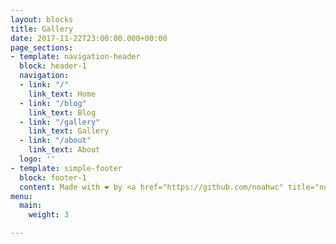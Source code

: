 ```yaml
---
layout: blocks
title: Gallery
date: 2017-11-22T23:00:00.000+00:00
page_sections:
- template: navigation-header
  block: header-1
  navigation:
  - link: "/"
    link_text: Home
  - link: "/blog"
    link_text: Blog
  - link: "/gallery"
    link_text: Gallery
  - link: "/about"
    link_text: About
  logo: ''
- template: simple-footer
  block: footer-1
  content: Made with ❤︎ by <a href="https://github.com/noahwc" title="noahwc">noahwc</a>
menu:
  main:
    weight: 3

---
```


